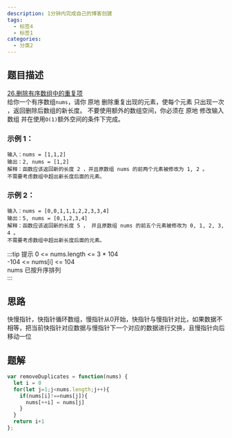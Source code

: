 ```yaml
---
description: 1分钟内完成自己的博客创建
tags:
  - 标签4
  - 标签1
categories:
  - 分类2
---
```


## 题目描述
[26.删除有序数组中的重复项](https://leetcode-cn.com/problems/remove-duplicates-from-sorted-array/)  
给你一个有序数组`nums`，请你 原地 删除重复出现的元素，使每个元素 只出现一次 ，返回删除后数组的新长度。
不要使用额外的数组空间，你必须在 原地 修改输入数组 并在使用`O(1)`额外空间的条件下完成。

### 示例 1：
```
输入：nums = [1,1,2]
输出：2, nums = [1,2]
解释：函数应该返回新的长度 2 ，并且原数组 nums 的前两个元素被修改为 1, 2 。
不需要考虑数组中超出新长度后面的元素。
```

### 示例 2：
```
输入：nums = [0,0,1,1,1,2,2,3,3,4]
输出：5, nums = [0,1,2,3,4]
解释：函数应该返回新的长度 5 ， 并且原数组 nums 的前五个元素被修改为 0, 1, 2, 3, 4 。
不需要考虑数组中超出新长度后面的元素。
```

:::tip 提示
0 <= nums.length <= 3 * 104  
-104 <= nums[i] <= 104  
nums 已按升序排列  
:::

## 思路
快慢指针，快指针循环数组，慢指针从0开始，快指针与慢指针对比，如果数据不相等，把当前快指针对应数据与慢指针下一个对应的数据进行交换，且慢指针向后移动一位

## 题解
```javascript
var removeDuplicates = function(nums) {
  let i = 0
  for(let j=1;j<nums.length;j++){
    if(nums[i]!==nums[j]){
      nums[++i] = nums[j]
    }
  }
  return i+1
};
```
